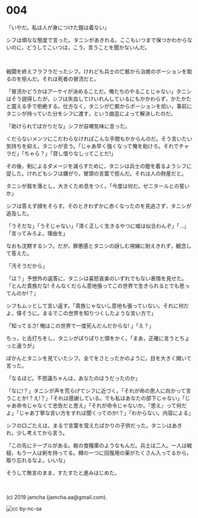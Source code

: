 

# 004

「いやだ。私は人が身につけた鎧は着ない」

シフは頑なな態度で言った。タニシがあきれる。ここもいつまで保つかわからないのに，どうしてこいつは，こう，言うことを聞かないんだ。

<br>

戦闘を終えフラフラだったシフ。けれども兵士の亡骸から治癒のポーションを取るのを拒んだ。それは死者の冒涜だと。

「冒涜かどうかはアーケイが決めることだ。俺たちのやることじゃない」タニシはそう説得したが，シフは失血してけいれんしているにもかかわらず，かたかたと震える手で拒絶する。仕方なく，タニシが亡骸からポーションを拾い，事前にタニシが持っていた分をシフに渡す，という曲芸によって解決したのだ。

「助けられてばかりだな」シフが自嘲気味に言った。

くだらないメンツにこだわらなければこんな手間もかからんのだ。そう言いたい気持ちを抑え，タニシが言う。「じゃあ早く強くなって俺を助けろ。それでチャラだ」「ちゃら？」「貸し借りなしってことだ!」

その後，剣によるダメージを減らすために，タニシは兵士の鎧を着るようシフに促した。けれどもシフは嫌がり，冒頭の言葉で拒んだ。それは人の財産だと。

タニシが肩を落とし，大きくため息をつく。「今度は何だ。ゼニタールとの誓いか」

シフは答えず顔をそらす。そのときわずかに赤くなったのを見逃さず，タニシが追及した。

「うそだな」「うそじゃない」「清く正しく生きるやつに嘘は似合わんぞ」「…」「言ってみろよ。理由を」

なおも沈黙するシフ。だが，罪悪感とタニシの訝しむ視線に耐えきれず，観念して答えた。

「汚そうだから」

「は？」予想外の返答に，タニシは喜怒哀楽のいずれでもない表情を見せた。「とんだ貴族だな! そんなくだらん意地張ってこの世界で生きられるとでも思ってんのか!？」

シフもムッとして言い返す。「貴族じゃないし意地も張っていない。それに何だよ，偉そうに。まるでこの世界を知りつくしたような言い方で」

「知ってるさ! 俺はこの世界で一度死んだんだからな! 」「え？」

ちっ，と舌打ちをし，タニシがぽりぽりと頭をかく。「まあ，正確に言うとちょっと違うが」

ぽかんとタニシを見ていたシフ。全てをさとったかのように，目を大きく開いて言った。

「なるほど。不思議ちゃんは，あなたのほうだったのか」

「なに!？」タニシが声を荒らげてシフに近づく。「それが命の恩人に向かって言うことか!？え!？」「それは感謝している。でも私はあなたの部下じゃない」「じゃあ命令じゃなくて忠告だと思え」「それが命令じゃないか。『思え』って何だよ」「じゃあ丁寧な言い方をすれば聞くってのか!？」「わからない。内容による」

シフの口ごたえは，まるで言葉を覚えたばかりの子供だった。タニシはあきれ，少し考えてから言う。

「この先にテーブルがある。砦の食糧庫のようなもんだ。兵士は二人。一人は戦槌，もう一人は剣を持ってる。樽の一つに回復用の薬がたくさん入ってるから，取り忘れるなよ。いいな」

そうして無言のまま，すたすたと進みはじめた。

<br>
<br>
(c) 2019 jamcha (jamcha.aa@gmail.com).

![cc by-nc-sa](https://i.creativecommons.org/l/by-nc-sa/4.0/88x31.png)

